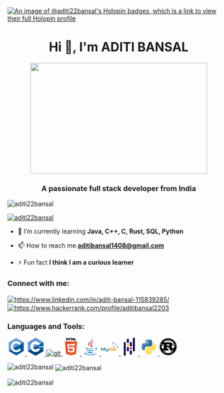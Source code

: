[![An image of @aditi22bansal's Holopin badges, which is a link to view their full Holopin profile](https://holopin.me/aditi22bansal)](https://holopin.io/@aditi22bansal)
<h1 align="center">Hi 👋, I'm ADITI BANSAL</h1>
<p align="center">
<img
align = "center" src="https://media2.giphy.com/media/RbDKaczqWovIugyJmW/giphy.gif?cid=ecf05e479fofjfjmqxc0rhmkxbfzn0643di7sxetfb0ipwx1&ep=v1_gifs_search&rid=giphy.gif&ct=gif" width="400" height="250"/>
</p>
<h3 align="center">A passionate full stack developer from India</h3>

<p align="left"> <img src="https://komarev.com/ghpvc/?username=aditi22bansal&label=Profile%20views&color=0e75b6&style=flat" alt="aditi22bansal" /> </p>

<p align="left"> <a href="https://github.com/ryo-ma/github-profile-trophy"><img src="https://github-profile-trophy.vercel.app/?username=aditi22bansal" alt="aditi22bansal" /></a> </p>

- 🌱 I’m currently learning **Java, C++, C, Rust, SQL, Python**

- 📫 How to reach me **aditibansal1408@gmail.com**

- ⚡ Fun fact **I think I am a curious learner**

<h3 align="left">Connect with me:</h3>
<p align="left">
<a href="https://linkedin.com/in/https://www.linkedin.com/in/aditi-bansal-115839285/" target="blank"><img align="center" src="https://raw.githubusercontent.com/rahuldkjain/github-profile-readme-generator/master/src/images/icons/Social/linked-in-alt.svg" alt="https://www.linkedin.com/in/aditi-bansal-115839285/" height="30" width="40" /></a>
<a href="https://www.hackerrank.com/https://www.hackerrank.com/profile/aditibansal2203" target="blank"><img align="center" src="https://raw.githubusercontent.com/rahuldkjain/github-profile-readme-generator/master/src/images/icons/Social/hackerrank.svg" alt="https://www.hackerrank.com/profile/aditibansal2203" height="30" width="40" /></a>
</p>

<h3 align="left">Languages and Tools:</h3>
<p align="left"> <a href="https://www.cprogramming.com/" target="_blank" rel="noreferrer"> <img src="https://raw.githubusercontent.com/devicons/devicon/master/icons/c/c-original.svg" alt="c" width="40" height="40"/> </a> <a href="https://www.w3schools.com/cpp/" target="_blank" rel="noreferrer"> <img src="https://raw.githubusercontent.com/devicons/devicon/master/icons/cplusplus/cplusplus-original.svg" alt="cplusplus" width="40" height="40"/> </a> <a href="https://git-scm.com/" target="_blank" rel="noreferrer"> <img src="https://www.vectorlogo.zone/logos/git-scm/git-scm-icon.svg" alt="git" width="40" height="40"/> </a> <a href="https://www.w3.org/html/" target="_blank" rel="noreferrer"> <img src="https://raw.githubusercontent.com/devicons/devicon/master/icons/html5/html5-original-wordmark.svg" alt="html5" width="40" height="40"/> </a> <a href="https://www.java.com" target="_blank" rel="noreferrer"> <img src="https://raw.githubusercontent.com/devicons/devicon/master/icons/java/java-original.svg" alt="java" width="40" height="40"/> </a> <a href="https://www.mysql.com/" target="_blank" rel="noreferrer"> <img src="https://raw.githubusercontent.com/devicons/devicon/master/icons/mysql/mysql-original-wordmark.svg" alt="mysql" width="40" height="40"/> </a> <a href="https://pandas.pydata.org/" target="_blank" rel="noreferrer"> <img src="https://raw.githubusercontent.com/devicons/devicon/2ae2a900d2f041da66e950e4d48052658d850630/icons/pandas/pandas-original.svg" alt="pandas" width="40" height="40"/> </a> <a href="https://www.python.org" target="_blank" rel="noreferrer"> <img src="https://raw.githubusercontent.com/devicons/devicon/master/icons/python/python-original.svg" alt="python" width="40" height="40"/> </a> <a href="https://www.rust-lang.org" target="_blank" rel="noreferrer"> <img src="https://raw.githubusercontent.com/devicons/devicon/master/icons/rust/rust-plain.svg" alt="rust" width="40" height="40"/> </a> </p>

<p><img align="left" src="https://github-readme-stats.vercel.app/api/top-langs?username=aditi22bansal&show_icons=true&locale=en&layout=compact" alt="aditi22bansal" /></p>

<p>&nbsp;<img align="center" src="https://github-readme-stats.vercel.app/api?username=aditi22bansal&show_icons=true&locale=en" alt="aditi22bansal" /></p>

<p><img align="center" src="https://github-readme-streak-stats.herokuapp.com/?user=aditi22bansal&" alt="aditi22bansal" /></p>
